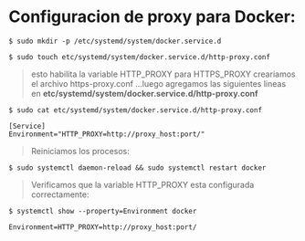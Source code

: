 # Configuracion de proxy para Docker:

`$ sudo mkdir -p /etc/systemd/system/docker.service.d`

`$ sudo touch etc/systemd/system/docker.service.d/http-proxy.conf	`

> esto habilita la variable HTTP_PROXY para HTTPS_PROXY creariamos el archivo https-proxy.conf
...luego agregamos las siguientes lineas en **etc/systemd/system/docker.service.d/http-proxy.conf**

`$ sudo cat etc/systemd/system/docker.service.d/http-proxy.conf`

```
[Service]
Environment="HTTP_PROXY=http://proxy_host:port/"
```

> Reiniciamos los procesos:

`$ sudo systemctl daemon-reload && sudo systemctl restart docker`

> Verificamos que la variable HTTP_PROXY esta configurada correctamente:

`$ systemctl show --property=Environment docker`
```
Environment=HTTP_PROXY=http://proxy_host:port/
```